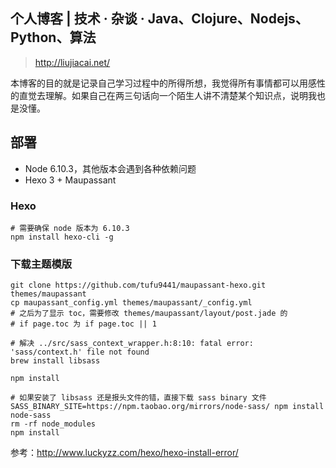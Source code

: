 ## 个人博客 | 技术 · 杂谈 · Java、Clojure、Nodejs、Python、算法

> http://liujiacai.net/

本博客的目的就是记录自己学习过程中的所得所想，我觉得所有事情都可以用感性的直觉去理解。如果自己在两三句话向一个陌生人讲不清楚某个知识点，说明我也是没懂。


## 部署

- Node 6.10.3，其他版本会遇到各种依赖问题
- Hexo 3 + Maupassant

### Hexo
```
# 需要确保 node 版本为 6.10.3
npm install hexo-cli -g
```

### 下载主题模版
```
git clone https://github.com/tufu9441/maupassant-hexo.git themes/maupassant
cp maupassant_config.yml themes/maupassant/_config.yml
# 之后为了显示 toc，需要修改 themes/maupassant/layout/post.jade 的
# if page.toc 为 if page.toc || 1

# 解决 ../src/sass_context_wrapper.h:8:10: fatal error: 'sass/context.h' file not found
brew install libsass

npm install

# 如果安装了 libsass 还是报头文件的错，直接下载 sass binary 文件
SASS_BINARY_SITE=https://npm.taobao.org/mirrors/node-sass/ npm install node-sass
rm -rf node_modules
npm install
```
参考：http://www.luckyzz.com/hexo/hexo-install-error/
